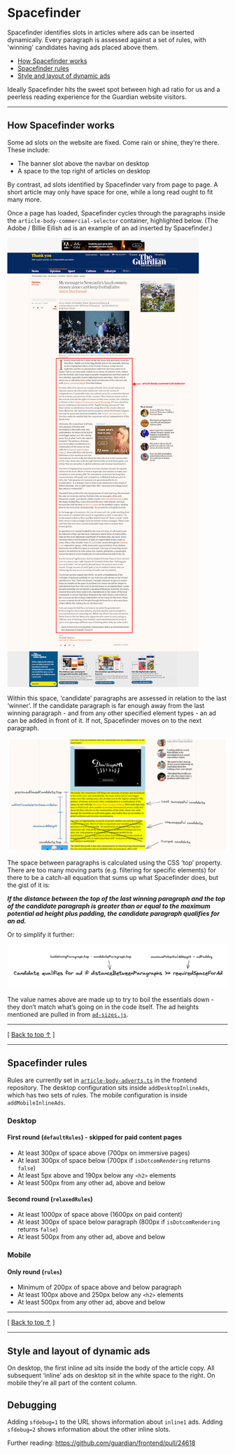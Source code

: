 # Spacefinder

Spacefinder identifies slots in articles where ads can be inserted dynamically. Every paragraph is assessed against a set of rules, with 'winning' candidates having ads placed above them.

-   [How Spacefinder works](#how-spacefinder-works)
-   [Spacefinder rules](#spacefinder-rules)
-   [Style and layout of dynamic ads](#style-and-layout-of-dynamic-ads)

Ideally Spacefinder hits the sweet spot between high ad ratio for us and a peerless reading experience for the Guardian website visitors.

---

## How Spacefinder works

Some ad slots on the website are fixed. Come rain or shine, they're there. These include:

-   The banner slot above the navbar on desktop
-   A space to the top right of articles on desktop

By contrast, ad slots identified by Spacefinder vary from page to page. A short article may only have space for one, while a long read ought to fit many more.

Once a page has loaded, Spacefinder cycles through the paragraphs inside the `article-body-commercial-selector` container, highlighted below. (The Adobe / Billie Eilish ad is an example of an ad inserted by Spacefinder.)

![Article body section of a Guardian article](spacefinder-article-body-example.png)

Within this space, ‘candidate’ paragraphs are assessed in relation to the last ‘winner’. If the candidate paragraph is far enough away from the last winning paragraph - and from any other specified element types - an ad can be added in front of it. If not, Spacefinder moves on to the next paragraph.

![Visual explainer of how Spacefinder tests for ad slots](spacefinder-process-visualised.png)

The space between paragraphs is calculated using the CSS ‘top’ property. There are too many moving parts (e.g. filtering for specific elements) for there to be a catch-all equation that sums up what Spacefinder does, but the gist of it is:

**_If the distance between the top of the last winning paragraph and the top of the candidate paragraph is greater than or equal to the maximum potential ad height plus padding, the candidate paragraph qualifies for an ad._**

Or to simplify it further:

![Pseudo equation explaining Spacefinder logic in a nutshell](spacefinder-equation.png)

The value names above are made up to try to boil the essentials down - they don’t match what’s going on in the code itself. The ad heights mentioned are pulled in from [`ad-sizes.js`][].

[`ad-sizes.js`]: https://github.com/guardian/commercial-core/blob/main/src/ad-sizes.ts

---

[ [Back to top &uarr;](#spacefinder) ]

---

## Spacefinder rules

Rules are currently set in [`article-body-adverts.ts`][] in the frontend repository. The desktop configuration sits inside `addDesktopInlineAds`, which has two sets of rules. The mobile configuration is inside `addMobileInlineAds`.

[`article-body-adverts.ts`]: https://github.com/guardian/frontend/blob/bf645be0e865e148e9a0977a581d57eb26f02504/static/src/javascripts/projects/commercial/modules/article-body-adverts.ts

### Desktop

#### First round (`defaultRules`) - skipped for paid content pages

-   At least 300px of space above (700px on immersive pages)
-   At least 300px of space below (700px if `isDotcomRendering` returns `false`)
-   At least 5px above and 190px below any `<h2>` elements
-   At least 500px from any other ad, above and below

#### Second round (`relaxedRules`)

-   At least 1000px of space above (1600px on paid content)
-   At least 300px of space below paragraph (800px if `isDotcomRendering` returns `false`)
-   At least 500px from any other ad, above and below

### Mobile

#### Only round (`rules`)

-   Minimum of 200px of space above and below paragraph
-   At least 100px above and 250px below any `<h2>` elements
-   At least 500px from any other ad, above and below

---

[ [Back to top &uarr;](#spacefinder) ]

---

## Style and layout of dynamic ads

On desktop, the first inline ad sits inside the body of the article copy. All subsequent ‘inline’ ads on desktop sit in the white space to the right. On mobile they're all part of the content column.

## Debugging

Adding `sfdebug=1` to the URL shows information about `inline1` ads. Adding `sfdebug=2` shows information about the other inline slots.

Further reading: https://github.com/guardian/frontend/pull/24618
